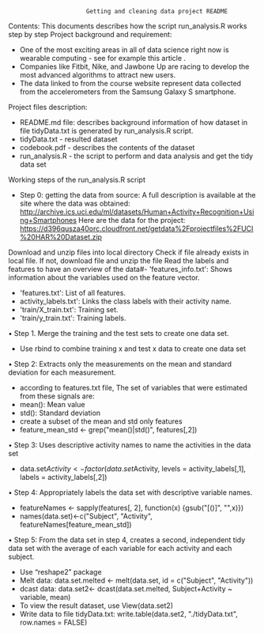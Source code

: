 
                          Getting and cleaning data project README
                          
Contents: 
This documents describes how the script run_analysis.R works step by step
Project background and requirement:
- One of the most exciting areas in all of data science right now is wearable computing - see for example this article . 
- Companies like Fitbit, Nike, and Jawbone Up are racing to develop the most advanced algorithms to attract new users. 
- The data linked to from the course website represent data collected from the accelerometers from the Samsung Galaxy S smartphone. 

Project files description:
- README.md file: describes background information of how dataset in file tidyData.txt is generated by run_analysis.R script.
- tidyData.txt - resulted dataset
- codebook.pdf - describes the contents of the dataset
- run_analysis.R - the script to perform and data analysis and get the tidy data set

Working steps of the run_analysis.R script
- Step 0: getting the data from source:
A full description is available at the site where the data was obtained:
http://archive.ics.uci.edu/ml/datasets/Human+Activity+Recognition+Using+Smartphones
Here are the data for the project:
https://d396qusza40orc.cloudfront.net/getdata%2Fprojectfiles%2FUCI%20HAR%20Dataset.zip

Download and unzip files into local directory 
Check if file already exists in local file. If not, download file and unzip the file
Read the labels and features to have an overview of the data#- 'features_info.txt': Shows information about the variables used on the feature vector.
- 'features.txt': List of all features.
- activity_labels.txt': Links the class labels with their activity name.
- 'train/X_train.txt': Training set.
- 'train/y_train.txt': Training labels.

•	Step 1. Merge the training and the test sets to create one data set.
   - Use rbind to combine training x and test x data to create one data set

•	Step 2: Extracts only the measurements on the mean and standard deviation for each measurement.
   - according to features.txt file, The set of variables that were estimated from these signals are: 
   - mean(): Mean value
   - std(): Standard deviation
   - create a subset of the mean and std only features
   - feature_mean_std <- grep("mean()|std()", features[,2])

•	Step 3: Uses descriptive activity names to name the activities in the data set
   - data.set$Activity <- factor(data.set$Activity, levels = activity_labels[,1], labels = activity_labels[,2])

•	Step 4: Appropriately labels the data set with descriptive variable names.
   - featureNames <- sapply(features[, 2], function(x) {gsub("[()]", "",x)})
   - names(data.set)<-c("Subject", "Activity", featureNames[feature_mean_std])

•	Step 5: From the data set in step 4, creates a second, independent tidy data set with the average of each variable for each activity and each subject.
   - Use “reshape2” package
   - Melt data: data.set.melted <- melt(data.set, id = c("Subject", "Activity"))
   - dcast data: data.set2<- dcast(data.set.melted, Subject+Activity ~ variable, mean)
   - To view the result dataset, use View(data.set2)
   - Write data to file tidyData.txt: write.table(data.set2, "./tidyData.txt", row.names = FALSE)
